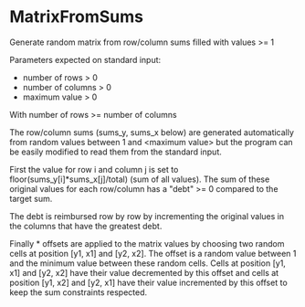 # MatrixFromSums
Generate random matrix from row/column sums filled with values >= 1
 
Parameters expected on standard input:
- number of rows > 0
- number of columns > 0
- maximum value > 0

With number of rows >= number of columns

The row/column sums (sums_y, sums_x below) are generated automatically from random values between 1 and \<maximum value\> but the program can be easily modified to read them from the standard input.

First the value for row i and column j is set to floor(sums_y\[i\]\*sums_x\[j\]/total) (sum of all values). The sum of these original values for each row/column has a "debt" >= 0 compared to the target sum.

The debt is reimbursed row by row by incrementing the original values in the columns that have the greatest debt.

Finally <number of rows>\*<number of columns> offsets are applied to the matrix values by choosing two random cells at position [y1, x1] and [y2, x2]. The offset is a random value between 1 and the minimum value between these random cells. Cells at position [y1, x1] and [y2, x2] have their value decremented by this offset and cells at position [y1, x2] and [y2, x1] have their value incremented by this offset to keep the sum constraints respected.
